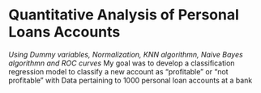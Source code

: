 # Quantitative Analysis of Personal Loans Accounts
*Using Dummy variables, Normalization, KNN algorithmn, Naive Bayes algorithmn and ROC curves*
My goal was to develop a classification regression model to classify a new account as “profitable” or “not profitable” with Data pertaining to 1000 personal loan accounts at a bank
